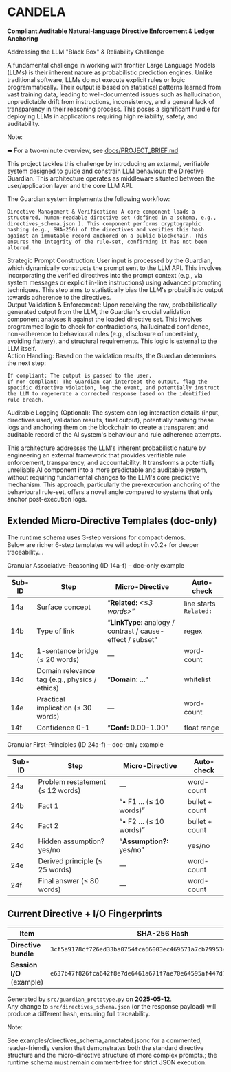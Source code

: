 # CANDELA

**Compliant Auditable Natural-language Directive Enforcement & Ledger Anchoring**


Addressing the LLM "Black Box" & Reliability Challenge

A fundamental challenge in working with frontier Large Language Models (LLMs) is their inherent nature as probabilistic prediction engines. Unlike traditional software, LLMs do not execute explicit rules or logic programmatically. Their output is based on statistical patterns learned from vast training data, leading to well-documented issues such as hallucination, unpredictable drift from instructions, inconsistency, and a general lack of transparency in their reasoning process. This poses a significant hurdle for deploying LLMs in applications requiring high reliability, safety, and auditability.

Note:

➡ For a two-minute overview, see [docs/PROJECT_BRIEF.md](docs/PROJECT_BRIEF.md)


This project tackles this challenge by introducing an external, verifiable system designed to guide and constrain LLM behaviour: the Directive Guardian. This architecture operates as middleware situated between the user/application layer and the core LLM API.

The Guardian system implements the following workflow:

    Directive Management & Verification: A core component loads a structured, human-readable directive set (defined in a schema, e.g., directives_schema.json ). This component performs cryptographic hashing (e.g., SHA-256) of the directives and verifies this hash against an immutable record anchored on a public blockchain. This ensures the integrity of the rule-set, confirming it has not been altered.   

Strategic Prompt Construction: User input is processed by the Guardian, which dynamically constructs the prompt sent to the LLM API. This involves incorporating the verified directives into the prompt context (e.g., via system messages or explicit in-line instructions) using advanced prompting techniques. This step aims to statistically bias the LLM's probabilistic output towards adherence to the directives.  
Output Validation & Enforcement: Upon receiving the raw, probabilistically generated output from the LLM, the Guardian's crucial validation component analyses it against the loaded directive set. This involves programmed logic to check for contradictions, hallucinated confidence, non-adherence to behavioural rules (e.g., disclosure of uncertainty, avoiding flattery), and structural requirements. This logic is external to the LLM itself.  
Action Handling: Based on the validation results, the Guardian determines the next step:

    If compliant: The output is passed to the user.
    If non-compliant: The Guardian can intercept the output, flag the specific directive violation, log the event, and potentially instruct the LLM to regenerate a corrected response based on the identified rule breach.   

Auditable Logging (Optional): The system can log interaction details (input, directives used, validation results, final output), potentially hashing these logs and anchoring them on the blockchain to create a transparent and auditable record of the AI system's behaviour and rule adherence attempts.  

This architecture addresses the LLM's inherent probabilistic nature by engineering an external framework that provides verifiable rule enforcement, transparency, and accountability. It transforms a potentially unreliable AI component into a more predictable and auditable system, without requiring fundamental changes to the LLM's core predictive mechanism. This approach, particularly the pre-execution anchoring of the behavioural rule-set, offers a novel angle  compared to systems that only anchor post-execution logs.


## Extended Micro-Directive Templates (doc-only)

The runtime schema uses 3-step versions for compact demos.  
Below are richer 6-step templates we will adopt in v0.2+ for deeper traceability…

Granular Associative-Reasoning (ID 14a-f) – doc-only example


| Sub-ID | Step                                          | Micro-Directive                                            | Auto-check             |
| ------ | --------------------------------------------- | ---------------------------------------------------------- | ---------------------- |
| 14a    | Surface concept                               | “**Related:** *<≤3 words>*”                                | line starts `Related:` |
| 14b    | Type of link                                  | “**LinkType:** analogy / contrast / cause-effect / subset” | regex                  |
| 14c    | 1-sentence bridge (≤ 20 words)                | —                                                          | word-count             |
| 14d    | Domain relevance tag (e.g., physics / ethics) | “**Domain:** …”                                            | whitelist              |
| 14e    | Practical implication (≤ 30 words)            | —                                                          | word-count             |
| 14f    | Confidence 0-1                                | “**Conf:** 0.00-1.00”                                      | float range            |


Granular First-Principles (ID 24a-f) – doc-only example

| Sub-ID | Step                             | Micro-Directive           | Auto-check     |
| ------ | -------------------------------- | ------------------------- | -------------- |
| 24a    | Problem restatement (≤ 12 words) | —                         | word-count     |
| 24b    | Fact 1                           | “• F1 … (≤ 10 words)”     | bullet + count |
| 24c    | Fact 2                           | “• F2 … (≤ 10 words)”     | bullet + count |
| 24d    | Hidden assumption? yes/no        | “**Assumption?:** yes/no” | yes/no         |
| 24e    | Derived principle (≤ 25 words)   | —                         | word-count     |
| 24f    | Final answer (≤ 80 words)        | —                         | word-count     |


## Current Directive + I/O Fingerprints

| Item                       | SHA-256 Hash |
|----------------------------|------------------------------------------------------------------|
| **Directive bundle**       | `3cf5a9178cf726ed33ba0754fca66003ec469671a7cb799534052dccc6bddffa` |
| **Session I/O** (example)  | `e637b47f826fca642f8e7de6461a671f7ae70e64595af447d7b43f85f8fda086` |

Generated by `src/guardian_prototype.py` on **2025-05-12**.  
Any change to `src/directives_schema.json` (or the response payload) will produce a different hash, ensuring full traceability.


Note:

See examples/directives_schema_annotated.jsonc for a commented, reader-friendly version that demonstrates both the standard directive structure and the micro-directive structure of more complex prompts.; the runtime schema must remain comment-free for strict JSON execution.
